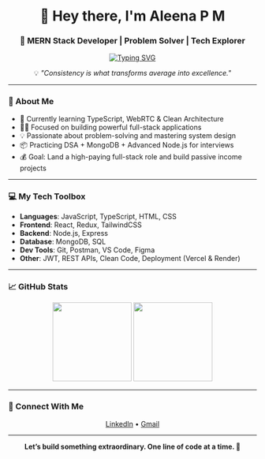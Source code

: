 <div align="center">

# 👋 Hey there, I'm Aleena P M  
### 🚀 MERN Stack Developer | Problem Solver | Tech Explorer

[![Typing SVG](https://readme-typing-svg.herokuapp.com?font=Fira+Code&size=24&pause=1000&color=4A90E2&width=600&center=true&vCenter=true&lines=Turning+Ideas+into+Interactive+Web+Apps;MERN+Stack+Enthusiast+💻;Learning+Relentlessly+🚀;On+a+Mission+to+Crack+10+LPA+Roles+🎯)](https://git.io/typing-svg)

💡 *"Consistency is what transforms average into excellence."*

</div>

---

### 🧠 About Me

- 🔭 Currently learning TypeScript, WebRTC & Clean Architecture
- 🧑‍💻 Focused on building powerful full-stack applications
- 💡 Passionate about problem-solving and mastering system design
- 📦 Practicing DSA + MongoDB + Advanced Node.js for interviews
- 💰 Goal: Land a high-paying full-stack role and build passive income projects

---

### 💻 My Tech Toolbox

- **Languages**: JavaScript, TypeScript, HTML, CSS
- **Frontend**: React, Redux, TailwindCSS
- **Backend**: Node.js, Express
- **Database**: MongoDB, SQL
- **Dev Tools**: Git, Postman, VS Code, Figma
- **Other**: JWT, REST APIs, Clean Code, Deployment (Vercel & Render)

---

### 📈 GitHub Stats

<p align="center">
  <img src="https://github-readme-stats.vercel.app/api?username=aleenapm&show_icons=true&theme=radical" height="160px"/>
  <img src="https://github-readme-stats.vercel.app/api/top-langs/?username=aleenapm&layout=compact&theme=radical" height="160px"/>
</p>

---

### 🔗 Connect With Me

<p align="center">
  <a href="https://www.linkedin.com/in/aleenapm" target="_blank">LinkedIn</a> • 
  <a href="mailto:aleenaallu2003@gmail.com">Gmail</a>
</p>

---

<p align="center">
  <strong>Let’s build something extraordinary. One line of code at a time. 🚀</strong>
</p>
